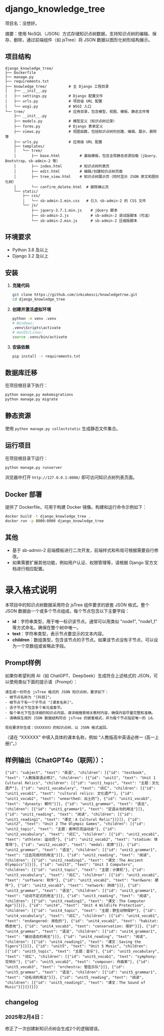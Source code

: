 
# django_knowledge_tree

项目名：没想好。

摘要：使用 NoSQL（JSON）方式存储知识点树数据，支持知识点树的编辑、保存、删除，通过前端组件（如 jsTree）将 JSON 数据以图形化树形结构展示。

## 项目结构

```
django_knowledge_tree/
├── Dockerfile
├── manage.py
├── requirements.txt
├── knowledge_tree/          # 主 Django 工程目录
│   ├── __init__.py
│   ├── settings.py          # Django 配置文件
│   ├── urls.py              # 项目级 URL 配置
│   └── wsgi.py              # WSGI 入口
└── tree/                    # 应用目录，包含模型、视图、模板、静态文件等
    ├── __init__.py
    ├── models.py            # 模型定义（知识点树记录）
    ├── forms.py             # Django 表单定义
    ├── views.py             # 视图函数，包括知识点树的创建、编辑、展示、删除等
    ├── urls.py              # 应用级 URL 配置
    ├── templates/
    │   └── tree/
    │       ├── base.html         # 基础模板，包含全局静态资源加载（jQuery、Bootstrap、sb-admin-2 等）
    │       ├── index.html        # 知识点树列表页
    │       ├── edit.html         # 编辑/创建知识点树页面
    │       ├── tree_view.html    # 知识点树展示页（同时显示 JSON 原文和图形化树）
    │       └── confirm_delete.html  # 删除确认页
    └── static/
        ├── css/
        │   └── sb-admin-2.min.css   # 引入 sb-admin-2 的 CSS 文件
        └── js/
            ├── jquery-3.7.1.min.js    # jQuery 脚本
            ├── sb-admin-2.js          # sb-admin-2 调试版脚本（可选）
            └── sb-admin-2.min.js      # sb-admin-2 压缩版脚本

```

## 环境要求

- Python 3.8 及以上
- Django 3.2 及以上

## 安装

1. **克隆代码**

   ```bash
   git clone https://github.com/inkcakesci/knowledgetree.git
   cd django_knowledge_tree
   ```

2. **创建并激活虚拟环境**

   ```bash
   python -m venv .venv
   # Windows:
   .venv\Scripts\activate
   # macOS/Linux:
   source .venv/bin/activate
   ```

3. **安装依赖**

   ```bash
   pip install -r requirements.txt
   ```

## 数据库迁移

在项目根目录下执行：

```bash
python manage.py makemigrations
python manage.py migrate
```

## 静态资源
使用 `python manage.py collectstatic` 生成静态文件集合。

## 运行项目

在项目根目录下运行：

```bash
python manage.py runserver
```

浏览器中打开 `http://127.0.0.1:8000/` 即可访问知识点树列表页面。

## Docker 部署

提供了 Dockerfile，可用于构建 Docker 镜像。构建和运行命令示例如下：

```bash
docker build -t django_knowledge_tree .
docker run -p 8000:8000 django_knowledge_tree
```
## 其他

- 基于 sb-admin-2 前端模板进行二次开发，前端样式和布局可根据需要自行修改。
- 如果需要扩展其他功能，例如用户认证、权限管理等，请根据 Django 官方文档进行相应配置。


# 录入格式说明

本项目中的知识点树数据采用符合 jsTree 组件要求的嵌套 JSON 格式。整个 JSON 数据由一个或多个节点组成，每个节点包含以下主要字段：

- **id**：字符串类型，用于唯一标识该节点。通常可以用类似 "node1", "node1_1" 等方式命名，确保在整个树中唯一。
- **text**：字符串类型，表示节点要显示的文本内容。
- **children**：数组类型，包含该节点的子节点。如果该节点没有子节点，可以设为一个空数组或省略此字段。

## Prompt样例

如果你希望利用 AI（如 ChatGPT、DeepSeek）生成符合上述格式的 JSON，可以使用类似下面的提示语（Prompt）：

```
请生成一份符合 jsTree 格式的 JSON 知识点树，要求如下：  
- 根节点名称为 "[科目]"。  
- 根节点下有一个子节点 "[课本名称]"。
- 该子节点下包含多个单元或章节。
- 每个单元下包含详细的知识点内容。请详细搜索相关教材内容，确保内容尽量完整和准确。  
- 请确保生成的 JSON 数据结构符合 jsTree 的嵌套格式，并为每个节点指定唯一的 id。  

现在要求你生成：《XXXXXX》的知识点树，以 JSON 格式返回。  

```
（请在 “XXXXXX” 中填入具体的课本名称，例如 “人教版高中英语必修一 (高一上册)”。）

## 样例输出（ChatGPT4o（联网））：
```
{"id": "subject", "text": "英语", "children": [{"id": "textbook", "text": "人教版英语必修2", "children": [{"id": "unit1", "text": "Unit 1 Cultural Relics", "children": [{"id": "unit1_topic", "text": "主题：文化遗产"}, {"id": "unit1_vocabulary", "text": "词汇", "children": [{"id": "unit1_vocab1", "text": "cultural relics: 文化遗产"}, {"id": "unit1_vocab2", "text": "unearthed: 出土的"}, {"id": "unit1_vocab3", "text": "dynasty: 朝代"}]}, {"id": "unit1_grammar", "text": "语法", "children": [{"id": "unit1_grammar1", "text": "定语从句的用法"}]}, {"id": "unit1_reading", "text": "阅读", "children": [{"id": "unit1_reading1", "text": "课文：A Cultural Relic"}]}]}, {"id": "unit2", "text": "Unit 2 The Olympic Games", "children": [{"id": "unit2_topic", "text": "主题：奥林匹克运动会"}, {"id": "unit2_vocabulary", "text": "词汇", "children": [{"id": "unit2_vocab1", "text": "athlete: 运动员"}, {"id": "unit2_vocab2", "text": "stadium: 体育场"}, {"id": "unit2_vocab3", "text": "medal: 奖牌"}]}, {"id": "unit2_grammar", "text": "语法", "children": [{"id": "unit2_grammar1", "text": "过去完成时的用法"}]}, {"id": "unit2_reading", "text": "阅读", "children": [{"id": "unit2_reading1", "text": "课文：The Ancient Olympics"}]}]}, {"id": "unit3", "text": "Unit 3 Computers", "children": [{"id": "unit3_topic", "text": "主题：计算机"}, {"id": "unit3_vocabulary", "text": "词汇", "children": [{"id": "unit3_vocab1", "text": "software: 软件"}, {"id": "unit3_vocab2", "text": "hardware: 硬件"}, {"id": "unit3_vocab3", "text": "network: 网络"}]}, {"id": "unit3_grammar", "text": "语法", "children": [{"id": "unit3_grammar1", "text": "动词不定式的用法"}]}, {"id": "unit3_reading", "text": "阅读", "children": [{"id": "unit3_reading1", "text": "课文：The Computer Age"}]}]}, {"id": "unit4", "text": "Unit 4 Wildlife Protection", "children": [{"id": "unit4_topic", "text": "主题：野生动物保护"}, {"id": "unit4_vocabulary", "text": "词汇", "children": [{"id": "unit4_vocab1", "text": "endangered: 濒危的"}, {"id": "unit4_vocab2", "text": "habitat: 栖息地"}, {"id": "unit4_vocab3", "text": "conservation: 保护"}]}, {"id": "unit4_grammar", "text": "语法", "children": [{"id": "unit4_grammar1", "text": "被动语态的用法"}]}, {"id": "unit4_reading", "text": "阅读", "children": [{"id": "unit4_reading1", "text": "课文：Saving the Tigers"}]}]}, {"id": "unit5", "text": "Unit 5 Music", "children": [{"id": "unit5_topic", "text": "主题：音乐"}, {"id": "unit5_vocabulary", "text": "词汇", "children": [{"id": "unit5_vocab1", "text": "symphony: 交响乐"}, {"id": "unit5_vocab2", "text": "composer: 作曲家"}, {"id": "unit5_vocab3", "text": "orchestra: 管弦乐队"}]}, {"id": "unit5_grammar", "text": "语法", "children": [{"id": "unit5_grammar1", "text": "动名词的用法"}]}, {"id": "unit5_reading", "text": "阅读", "children": [{"id": "unit5_reading1", "text": "课文：The Sound of Music"}]}]}]}]}
```


## changelog

### 2025年2月4日：

修正了一次创建新知识点树会生成2个的逻辑错误。